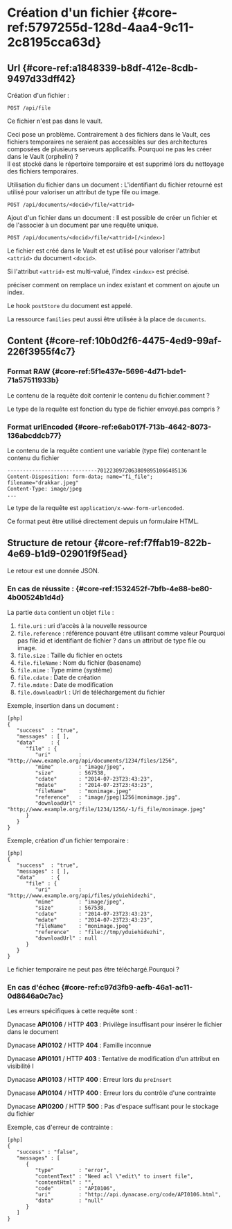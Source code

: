 # Création d'un fichier  {#core-ref:5797255d-128d-4aa4-9c11-2c8195cca63d}

## Url {#core-ref:a1848339-b8df-412e-8cdb-9497d33dff42}

Création d'un fichier
:  

    POST /api/file

Ce fichier n'est pas dans le vault.
<div class="flag fixme">
Ceci pose un problème. Contrairement à des fichiers dans le Vault, ces fichiers temporaires ne seraient pas accessibles sur des architectures composées de plusieurs serveurs applicatifs. Pourquoi ne pas les créer dans le Vault (orphelin) ?
</div>
Il est stocké dans le répertoire temporaire et est supprimé lors du nettoyage des
fichiers temporaires.

Utilisation du fichier dans un document
:  L'identifiant du fichier retourné est utilisé pour valoriser un attribut de type
file ou  image. 

    POST /api/documents/<docid>/file/<attrid>



Ajout d'un fichier dans un document
:  Il est possible de créer un fichier et de l'associer à un document par une requête unique.


    POST /api/documents/<docid>/file/<attrid>[/<index>]

Le fichier est créé dans le Vault et est utilisé pour valoriser l'attribut `<attrid>` du document `<docid>`.

Si l'attribut `<attrid>` est multi-valué, l'index `<index>` est précisé.

<span class="flag fixme">préciser comment on remplace un index existant et comment on ajoute un index.</span>


<span class="flag inline nota-bene"></span> Le hook `postStore` du document est appelé.

<span class="flag inline nota-bene"></span> La ressource `families` peut aussi être utilisée à la place de
`documents`. 


## Content {#core-ref:10b0d2f6-4475-4ed9-99af-226f3955f4c7}

### Format RAW {#core-ref:5f1e437e-5696-4d71-bde1-71a57511933b}

Le contenu de la requête doit contenir le contenu du fichier.<span class="flag fixme">comment ?</span>

Le type de la requête est fonction du type de fichier envoyé.<span class="flag fixme">pas compris ?</span>

### Format urlEncoded {#core-ref:e6ab017f-713b-4642-8073-136abcddcb77}

Le contenu de la requête contient une variable (type file) contenant le contenu
du fichier

    -----------------------------70122309720638098951066485136 
    Content-Disposition: form-data; name="fi_file"; filename="drakkar.jpeg" 
    Content-Type: image/jpeg
    ...

Le type de la requête est `application/x-www-form-urlencoded`.

<span class="flag inline nota-bene"></span> Ce format peut être utilisé directement depuis un formulaire HTML.


## Structure de retour {#core-ref:f7ffab19-822b-4e69-b1d9-02901f9f5ead}

Le retour est une donnée JSON.

### En cas de réussite : {#core-ref:1532452f-7bfb-4e88-be80-4b00524b1d4d}

La partie `data` contient un objet `file` :


1.  `file.uri` : uri d'accès à la nouvelle ressource
1.  `file.reference` : référence pouvant être utilisant comme valeur <span class="flag fixme">Pourquoi pas file.id et identifiant de fichier ? </span>
     dans un attribut de type file ou  image. 
1.  `file.size` : Taille du fichier en octets
1.  `file.fileName` : Nom du fichier (basename)
1.  `file.mime` : Type mime (système)
1.  `file.cdate` : Date de création
1.  `file.mdate` : Date de modification
1.  `file.downloadUrl` : Url de téléchargement du fichier

Exemple, insertion dans un document
:   

    [php]
    {
       "success"  : "true",
       "messages" : [ ],
       "data"     : {
          "file" : {
             "uri"         : "http;//www.example.org/api/documents/1234/files/1256",
             "mime"        : "image/jpeg",
             "size"        : 567538,
             "cdate"       : "2014-07-23T23:43:23",
             "mdate"       : "2014-07-23T23:43:23",
             "fileName"    : "monimage.jpeg"
             "reference"   : "image/jpeg|1256|monimage.jpg",
             "downloadUrl" : "http;//www.example.org/file/1234/1256/-1/fi_file/monimage.jpeg"
          }
       }
    }


Exemple, création d'un fichier temporaire
:  


    [php]
    {
       "success"  : "true",
       "messages" : [ ],
       "data"     : {
          "file" : {
             "uri"         : "http;//www.example.org/api/files/yduiehidezhi",
             "mime"        : "image/jpeg",
             "size"        : 567538,
             "cdate"       : "2014-07-23T23:43:23",
             "mdate"       : "2014-07-23T23:43:23",
             "fileName"    : "monimage.jpeg"
             "reference"   : "file://tmp/yduiehidezhi",
             "downloadUrl" : null
          }
       }
    }

Le fichier temporaire ne peut pas être téléchargé.<span class="flag fixme">Pourquoi ?</span>


### En cas d'échec {#core-ref:c97d3fb9-aefb-46a1-ac11-0d8646a0c7ac}

Les erreurs spécifiques à cette requête sont :

Dynacase **API0106** / HTTP **403**
:  Privilège insuffisant pour insérer le fichier dans le document

Dynacase **API0102** / HTTP **404**
:  Famille inconnue

Dynacase **API0101** / HTTP **403**
:  Tentative de modification d'un attribut en visibilité I

Dynacase **API0103** / HTTP **400**
:  Erreur lors du `preInsert`

Dynacase **API0104** / HTTP **400**
:  Erreur lors du contrôle d'une contrainte

Dynacase **API0200** / HTTP **500**
:  Pas d'espace suffisant pour le stockage du fichier


Exemple, cas d'erreur de contrainte
:  

    [php]
    {
       "success" : "false",
       "messages" : [
          {
             "type"        : "error", 
             "contentText" : "Need acl \"edit\" to insert file",
             "contentHtml" : "",
             "code"        : "API0106", 
             "uri"         : "http://api.dynacase.org/code/API0106.html",
             "data"        : "null"
          }
       ]
    }

